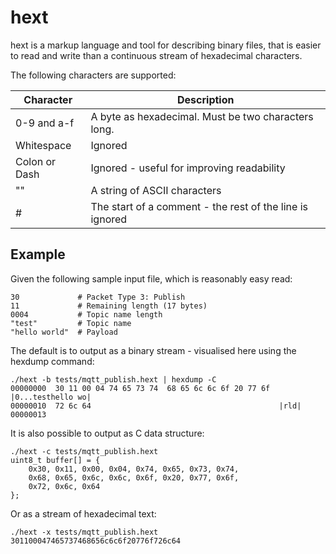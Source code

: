 hext
====

hext is a markup language and tool for describing binary files, that is easier to
read and write than a continuous stream of hexadecimal characters.


The following characters are supported:

| Character     | Description                                              |
|---------------|----------------------------------------------------------|
| 0-9 and a-f   | A byte as hexadecimal. Must be two characters long.      |
| Whitespace    | Ignored                                                  |
| Colon or Dash | Ignored - useful for improving readability               |
| ""            | A string of ASCII characters                             |
| #             | The start of a comment - the rest of the line is ignored |


Example
-------

Given the following sample input file, which is reasonably easy read:

    30             # Packet Type 3: Publish
    11             # Remaining length (17 bytes)
    0004           # Topic name length
    "test"         # Topic name
    "hello world"  # Payload

The default is to output as a binary stream - visualised here using the hexdump command:

    ./hext -b tests/mqtt_publish.hext | hexdump -C
    00000000  30 11 00 04 74 65 73 74  68 65 6c 6c 6f 20 77 6f  |0...testhello wo|
    00000010  72 6c 64                                          |rld|
    00000013

It is also possible to output as C data structure:

    ./hext -c tests/mqtt_publish.hext
    uint8_t buffer[] = {
        0x30, 0x11, 0x00, 0x04, 0x74, 0x65, 0x73, 0x74, 
        0x68, 0x65, 0x6c, 0x6c, 0x6f, 0x20, 0x77, 0x6f, 
        0x72, 0x6c, 0x64
    };

Or as a stream of hexadecimal text:

    ./hext -x tests/mqtt_publish.hext
    301100047465737468656c6c6f20776f726c64

